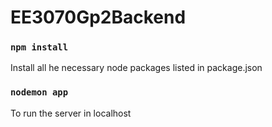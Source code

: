 # EE3070Gp2Backend

### `npm install`
Install all he necessary node packages listed in package.json

### `nodemon app`
To run the server in localhost
